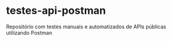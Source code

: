 # testes-api-postman
Repositório com testes manuais e automatizados de APIs públicas utilizando Postman
